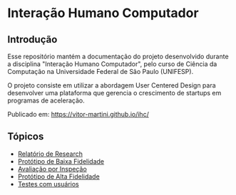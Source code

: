 # Interação Humano Computador

## Introdução

Esse repositório mantém a documentação do projeto desenvolvido durante a disciplina "Interação Humano Computador", pelo curso de Ciência da Computação na Universidade Federal de São Paulo (UNIFESP). 

O projeto consiste em utilizar a abordagem User Centered Design para desenvolver uma plataforma que gerencia o crescimento de startups em programas de aceleração.

Publicado em: https://vitor-martini.github.io/ihc/

## Tópicos

* [Relatório de Research](/src/research.md)
* [Protótipo de Baixa Fidelidade](/src/lofi-prototype.md)
* [Avaliação por Inspeção](/src/inspection-evaluation.md)
* [Protótipo de Alta Fidelidade](/src/hifi-prototype.md)
* [Testes com usuários](/src/user-testing.md)
